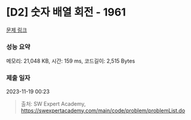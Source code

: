# [D2] 숫자 배열 회전 - 1961 

[문제 링크](https://swexpertacademy.com/main/code/problem/problemDetail.do?contestProbId=AV5Pq-OKAVYDFAUq) 

### 성능 요약

메모리: 21,048 KB, 시간: 159 ms, 코드길이: 2,515 Bytes

### 제출 일자

2023-11-19 00:23



> 출처: SW Expert Academy, https://swexpertacademy.com/main/code/problem/problemList.do